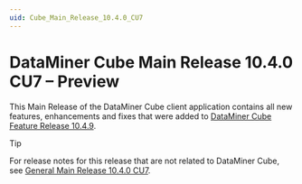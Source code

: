 ```yaml
---
uid: Cube_Main_Release_10.4.0_CU7
---
```


# DataMiner Cube Main Release 10.4.0 CU7 – Preview

This Main Release of the DataMiner Cube client application contains all new features, enhancements and fixes that were added to [DataMiner Cube Feature Release 10.4.9](xref:Cube_Feature_Release_10.4.9).

> [!TIP]
> For release notes for this release that are not related to DataMiner Cube, see [General Main Release 10.4.0 CU7](xref:General_Main_Release_10.4.0_CU7).
